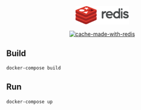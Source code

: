 <p align="center">
  <a href="https://redis.io/docs/" target="blank"><img src="https://github.com/svenkang/hobbitlink/blob/main/cache/redis-logo.png" width="140" alt="Redis Logo" /></a>
</p>
<p align="center">
  <a href="https://redis.io/docs/" target="_blank"><img src="https://img.shields.io/badge/made%20with-redis-ff69b4" alt="cache-made-with-redis" /></a>
</p>

## Build
```bash
docker-compose build
```

## Run
```bash
docker-compose up
```

